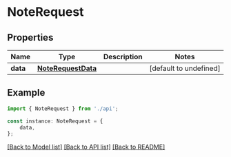 # NoteRequest


## Properties

Name | Type | Description | Notes
------------ | ------------- | ------------- | -------------
**data** | [**NoteRequestData**](NoteRequestData.md) |  | [default to undefined]

## Example

```typescript
import { NoteRequest } from './api';

const instance: NoteRequest = {
    data,
};
```

[[Back to Model list]](../README.md#documentation-for-models) [[Back to API list]](../README.md#documentation-for-api-endpoints) [[Back to README]](../README.md)
